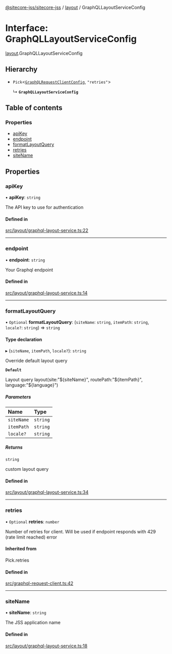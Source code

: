 [@sitecore-jss/sitecore-jss](../README.md) / [layout](../modules/layout.md) / GraphQLLayoutServiceConfig

# Interface: GraphQLLayoutServiceConfig

[layout](../modules/layout.md).GraphQLLayoutServiceConfig

## Hierarchy

- `Pick`<[`GraphQLRequestClientConfig`](../modules/index.md#graphqlrequestclientconfig), ``"retries"``\>

  ↳ **`GraphQLLayoutServiceConfig`**

## Table of contents

### Properties

- [apiKey](layout.GraphQLLayoutServiceConfig.md#apikey)
- [endpoint](layout.GraphQLLayoutServiceConfig.md#endpoint)
- [formatLayoutQuery](layout.GraphQLLayoutServiceConfig.md#formatlayoutquery)
- [retries](layout.GraphQLLayoutServiceConfig.md#retries)
- [siteName](layout.GraphQLLayoutServiceConfig.md#sitename)

## Properties

### apiKey

• **apiKey**: `string`

The API key to use for authentication

#### Defined in

[src/layout/graphql-layout-service.ts:22](https://github.com/Sitecore/jss/blob/c4ac344b4/packages/sitecore-jss/src/layout/graphql-layout-service.ts#L22)

___

### endpoint

• **endpoint**: `string`

Your Graphql endpoint

#### Defined in

[src/layout/graphql-layout-service.ts:14](https://github.com/Sitecore/jss/blob/c4ac344b4/packages/sitecore-jss/src/layout/graphql-layout-service.ts#L14)

___

### formatLayoutQuery

• `Optional` **formatLayoutQuery**: (`siteName`: `string`, `itemPath`: `string`, `locale?`: `string`) => `string`

#### Type declaration

▸ (`siteName`, `itemPath`, `locale?`): `string`

Override default layout query

**`Default`**

Layout query
layout(site:"${siteName}", routePath:"${itemPath}", language:"${language}")

##### Parameters

| Name | Type |
| :------ | :------ |
| `siteName` | `string` |
| `itemPath` | `string` |
| `locale?` | `string` |

##### Returns

`string`

custom layout query

#### Defined in

[src/layout/graphql-layout-service.ts:34](https://github.com/Sitecore/jss/blob/c4ac344b4/packages/sitecore-jss/src/layout/graphql-layout-service.ts#L34)

___

### retries

• `Optional` **retries**: `number`

Number of retries for client. Will be used if endpoint responds with 429 (rate limit reached) error

#### Inherited from

Pick.retries

#### Defined in

[src/graphql-request-client.ts:42](https://github.com/Sitecore/jss/blob/c4ac344b4/packages/sitecore-jss/src/graphql-request-client.ts#L42)

___

### siteName

• **siteName**: `string`

The JSS application name

#### Defined in

[src/layout/graphql-layout-service.ts:18](https://github.com/Sitecore/jss/blob/c4ac344b4/packages/sitecore-jss/src/layout/graphql-layout-service.ts#L18)
